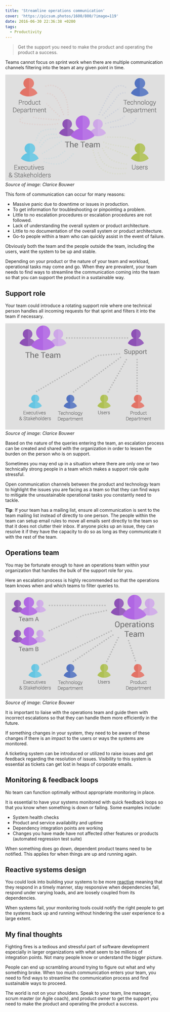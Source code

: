 ```yaml
---
title: 'Streamline operations communication'
cover: 'https://picsum.photos/1600/800/?image=119'
date: 2016-06-30 22:36:38 +0200
tags:
  - Productivity
---
```


> Get the support you need to make the product and operating the product
> a success.

Teams cannot focus on sprint work when there are multiple communication channels
filtering into the team at any given point in time.

![Communications flow](./multiple-channels.jpg 'Communication from external sources directly entering the team')
_Source of image: Clarice Bouwer_

This form of communication can occur for many reasons:

- Massive panic due to downtime or issues in production.
- To get information for troubleshooting or pinpointing a problem.
- Little to no escalation procedures or escalation procedures are not followed.
- Lack of understanding the overall system or product architecture.
- Little to no documentation of the overall system or product architecture.
- Go-to people within a team who can quickly assist in the event of failure.

Obviously both the team and the people outside the team, including the users,
want the system to be up and stable.

Depending on your product or the nature of your team and workload, operational
tasks may come and go. When they are prevalent, your team needs to find ways to
streamline the communication coming into the team so that you can support the
product in a sustainable way.

## Support role

Your team could introduce a rotating support role where one technical person
handles all incoming requests for that sprint and filters it into the team
if necessary.

![Communications flow](./support-person.jpg 'Communication from external sources directly to the support role in the team')
_Source of image: Clarice Bouwer_

Based on the nature of the queries entering the team, an escalation process
can be created and shared with the organization in order to lessen the burden
on the person who is on support.

Sometimes you may end up in a situation where there are only one or two
technically strong people in a team which makes a support role quite stressful.

Open communication channels between the product and technology team to highlight
the issues you are facing as a team so that they can find ways to mitigate
the unsustainable operational tasks you constantly need to tackle.

**Tip**: If your team has a mailing list, ensure all communication is sent to
the team mailing list instead of directly to one person. The people within the
team can setup email rules to move all emails sent directly to the team so that
it does not clutter their inbox. If anyone picks up an issue, they can resolve
it if they have the capacity to do so as long as they communicate it with the
rest of the team.

## Operations team

You may be fortunate enough to have an operations team within your organization
that handles the bulk of the support role for you.

Here an escalation process is highly recommended so that the operations team
knows when and which teams to filter queries to.

![Communications flow](./operations-team.jpg 'Communication from external sources directly to the operations team escalating ad-hoc queries')
_Source of image: Clarice Bouwer_

It is important to liaise with the operations team and guide them with incorrect
escalations so that they can handle them more efficiently in the future.

If something changes in your system, they need to be aware of these changes if
there is an impact to the users or ways the systems are monitored.

A ticketing system can be introduced or utilized to raise issues and get
feedback regarding the resolution of issues. Visibility to this system is
essential as tickets can get lost in heaps of corporate emails.

## Monitoring & feedback loops

No team can function optimally without appropriate monitoring in place.

It is essential to have your systems monitored with quick feedback loops so that
you know when something is down or failing. Some examples include:

- System health checks
- Product and service availability and uptime
- Dependency integration points are working
- Changes you have made have not affected other features or products
  (automated regression test suite)

When something does go down, dependent product teams need to be notified. This
applies for when things are up and running again.

## Reactive systems design

You could look into building your systems to be more
[reactive](http://www.reactivemanifesto.org/) meaning that they respond in a
timely manner, stay responsive when dependencies fail, respond under varying
loads, and are loosely coupled from its dependencies.

When systems fail, your monitoring tools could notify the right people to get
the systems back up and running without hindering the user experience to a
large extent.

## My final thoughts

Fighting fires is a tedious and stressful part of software development
especially in larger organizations with what seem to be millions of integration
points. Not many people know or understand the bigger picture.

People can end up scrambling around trying to figure out what and why something
broke. When too much communication enters your team, you need to find ways to
streamline the communication process and find sustainable ways to proceed.

The world is not on your shoulders. Speak to your team, line manager,
scrum master (or Agile coach), and product owner to get the support you need
to make the product and operating the product a success.
